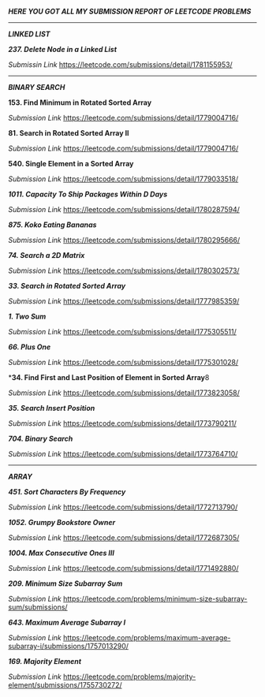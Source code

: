 ***HERE YOU GOT ALL MY SUBMISSION REPORT OF LEETCODE PROBLEMS***


---

***LINKED LIST***

***237. Delete Node in a Linked List***

*Submissin Link*
https://leetcode.com/submissions/detail/1781155953/


---
***BINARY SEARCH***

**153. Find Minimum in Rotated Sorted Array**

*Submission Link*
https://leetcode.com/submissions/detail/1779004716/



**81. Search in Rotated Sorted Array II**

*Submission Link*
https://leetcode.com/submissions/detail/1779004716/



**540. Single Element in a Sorted Array**

*Submission Link*
https://leetcode.com/submissions/detail/1779033518/



***1011. Capacity To Ship Packages Within D Days***

*Submission Link*
https://leetcode.com/submissions/detail/1780287594/




***875. Koko Eating Bananas***

*Submission Link*
https://leetcode.com/submissions/detail/1780295666/



***74. Search a 2D Matrix***

*Submission Link*
https://leetcode.com/submissions/detail/1780302573/



***33. Search in Rotated Sorted Array***

*Submission Link*
https://leetcode.com/submissions/detail/1777985359/



***1. Two Sum***

*Submission Link*
https://leetcode.com/submissions/detail/1775305511/



***66. Plus One***

*Submission Link*
https://leetcode.com/submissions/detail/1775301028/



***34. Find First and Last Position of Element in Sorted Array**8

*Submission Link*
https://leetcode.com/submissions/detail/1773823058/



***35. Search Insert Position***

*Submission Link*
https://leetcode.com/submissions/detail/1773790211/



***704. Binary Search***

*Submission Link*
https://leetcode.com/submissions/detail/1773764710/

---

***ARRAY***

***451. Sort Characters By Frequency***

*Submission Link*
https://leetcode.com/submissions/detail/1772713790/



***1052. Grumpy Bookstore Owner***

*Submission Link*
https://leetcode.com/submissions/detail/1772687305/



***1004. Max Consecutive Ones III***

*Submission Link*
https://leetcode.com/submissions/detail/1771492880/



***209. Minimum Size Subarray Sum***

*Submission Link*
https://leetcode.com/problems/minimum-size-subarray-sum/submissions/



***643. Maximum Average Subarray I***

*Submission Link*
https://leetcode.com/problems/maximum-average-subarray-i/submissions/1757013290/



***169. Majority Element***

*Submission Link*
https://leetcode.com/problems/majority-element/submissions/1755730272/

